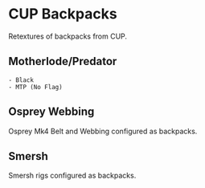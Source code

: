 # CUP Backpacks
Retextures of backpacks from CUP.

## Motherlode/Predator
	- Black
	- MTP (No Flag)
	
## Osprey Webbing
Osprey Mk4 Belt and Webbing configured as backpacks.

## Smersh
Smersh rigs configured as backpacks.